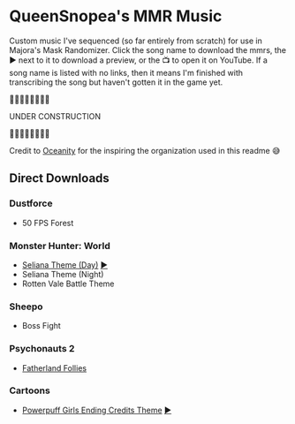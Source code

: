 # QueenSnopea's MMR Music
Custom music I've sequenced (so far entirely from scratch) for use in Majora's Mask Randomizer. Click the song name to download the mmrs, the ▶️ next to it to download a preview, or the 📺 to open it on YouTube. If a song name is listed with no links, then it means I'm finished with transcribing the song but haven't gotten it in the game yet.

🚧🚧🚧🚧🚧🚧🚧🚧

UNDER CONSTRUCTION

🚧🚧🚧🚧🚧🚧🚧🚧

Credit to [Oceanity](https://github.com/Oceanity/Oceanitys-MMR-Music/) for the inspiring the organization used in this readme 😅 

## Direct Downloads

### Dustforce

- 50 FPS Forest

### Monster Hunter: World

- [Seliana Theme (Day)](https://github.com/queensnopea/snopea-mmrs/raw/main/mmrs/mhw-selianaday.mmrs) [▶️](https://github.com/queensnopea/snopea-mmrs/raw/main/ogg/mhw-selianaday.ogg)
- Seliana Theme (Night)
- Rotten Vale Battle Theme

### Sheepo

- Boss Fight

### Psychonauts 2

- [Fatherland Follies](https://github.com/queensnopea/snopea-mmrs/raw/main/mmrs/psychonauts2-fatherlandfollies.mmrs)

### Cartoons

- [Powerpuff Girls Ending Credits Theme](https://github.com/queensnopea/snopea-mmrs/raw/main/mmrs/ppg-endcredits.mmrs) [▶️](https://github.com/queensnopea/snopea-mmrs/raw/main/ogg/ppg-endcredits.ogg)

